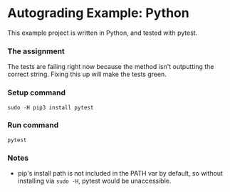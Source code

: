 # Autograding Example: Python
This example project is written in Python, and tested with pytest.

### The assignment
The tests are failing right now because the method isn't outputting the correct string. Fixing this up will make the tests green.
 
### Setup command
`sudo -H pip3 install pytest`
   
### Run command
`pytest`
 
### Notes
- pip's install path is not included in the PATH var by default, so without installing via `sudo -H`, pytest would be unaccessible.

